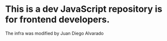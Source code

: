 # This is a dev JavaScript repository is for frontend developers.
The infra was modified by Juan Diego Alvarado